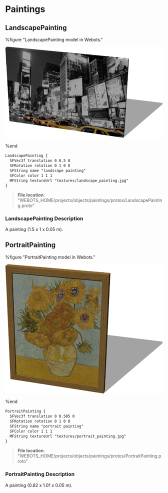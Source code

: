 # Paintings

## LandscapePainting

%figure "LandscapePainting model in Webots."

![LandscapePainting](images/objects/paintings/LandscapePainting/model.png)

%end

```
LandscapePainting {
  SFVec3f translation 0 0.5 0
  SFRotation rotation 0 1 0 0
  SFString name "landscape painting"
  SFColor color 1 1 1
  MFString textureUrl "textures/landscape_painting.jpg"
}
```

> **File location**: "WEBOTS\_HOME/projects/objects/paintings/protos/LandscapePainting.proto"

### LandscapePainting Description

A painting (1.5 x 1 x 0.05 m).

## PortraitPainting

%figure "PortraitPainting model in Webots."

![PortraitPainting](images/objects/paintings/PortraitPainting/model.png)

%end

```
PortraitPainting {
  SFVec3f translation 0 0.505 0
  SFRotation rotation 0 1 0 0
  SFString name "portrait painting"
  SFColor color 1 1 1
  MFString textureUrl "textures/portrait_painting.jpg"
}
```

> **File location**: "WEBOTS\_HOME/projects/objects/paintings/protos/PortraitPainting.proto"

### PortraitPainting Description

A painting (0.82 x 1.01 x 0.05 m).

